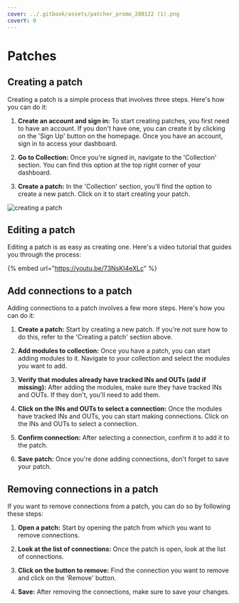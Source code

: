 ```yaml
---
cover: ../.gitbook/assets/patcher_promo_280122 (1).png
coverY: 0
---
```


# Patches

## Creating a patch

Creating a patch is a simple process that involves three steps. Here's how you can do it:

1. **Create an account and sign in:** To start creating patches, you first need to have an account. If you don't have one, you can create it by clicking on the 'Sign Up' button on the homepage. Once you have an account, sign in to access your dashboard.

2. **Go to Collection:** Once you're signed in, navigate to the 'Collection' section. You can find this option at the top right corner of your dashboard.

3. **Create a patch:** In the 'Collection' section, you'll find the option to create a new patch. Click on it to start creating your patch.

![creating a patch](../.gitbook/assets/2021-12-29_09-06-35.gif)

## Editing a patch

Editing a patch is as easy as creating one. Here's a video tutorial that guides you through the process:

{% embed url="https://youtu.be/73NsKI4eXLc" %}

## Add connections to a patch

Adding connections to a patch involves a few more steps. Here's how you can do it:

1. **Create a patch:** Start by creating a new patch. If you're not sure how to do this, refer to the 'Creating a patch' section above.

2. **Add modules to collection:** Once you have a patch, you can start adding modules to it. Navigate to your collection and select the modules you want to add.

3. **Verify that modules already have tracked INs and OUTs (add if missing):** After adding the modules, make sure they have tracked INs and OUTs. If they don't, you'll need to add them.

4. **Click on the INs and OUTs to select a connection:** Once the modules have tracked INs and OUTs, you can start making connections. Click on the INs and OUTs to select a connection.

5. **Confirm connection:** After selecting a connection, confirm it to add it to the patch.

6. **Save patch:** Once you're done adding connections, don't forget to save your patch.

## Removing connections in a patch

If you want to remove connections from a patch, you can do so by following these steps:

1. **Open a patch:** Start by opening the patch from which you want to remove connections.

2. **Look at the list of connections:** Once the patch is open, look at the list of connections.

3. **Click on the button to remove:** Find the connection you want to remove and click on the 'Remove' button.

4. **Save:** After removing the connections, make sure to save your changes.
